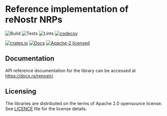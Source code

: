 # Reference implementation of reNostr NRPs

![Build](https://github.com/reNostr/renost.rs/workflows/Build/badge.svg)
![Tests](https://github.com/reNostr/renost.rs/workflows/Tests/badge.svg)
![Lints](https://github.com/reNostr/renost.rs/workflows/Lints/badge.svg)
[![codecov](https://codecov.io/gh/reNostr/renost.rs/branch/master/graph/badge.svg)](https://codecov.io/gh/reNostr/renost.rs)

[![crates.io](https://img.shields.io/crates/v/renostr)](https://crates.io/crates/renostr)
[![Docs](https://docs.rs/renostr/badge.svg)](https://docs.rs/renostr)
[![Apache-2 licensed](https://img.shields.io/crates/l/renostr)](./LICENSE)


## Documentation

API reference documentation for the library can be accessed at
<https://docs.rs/renostr/>.


## Licensing

The libraries are distributed on the terms of Apache 2.0 opensource license.
See [LICENCE](LICENSE) file for the license details.

